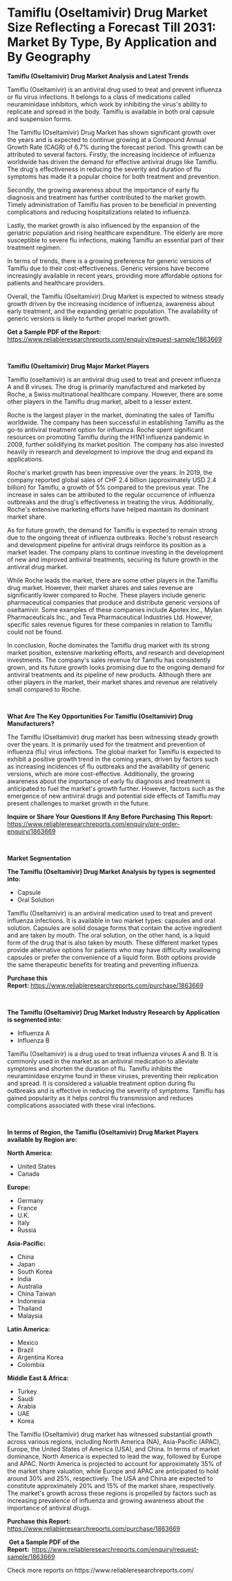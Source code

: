 <p><h1>Tamiflu (Oseltamivir) Drug Market Size Reflecting a Forecast Till 2031: Market By Type, By Application and By Geography</h1></p><p><strong>Tamiflu (Oseltamivir) Drug Market Analysis and Latest Trends</strong></p>
<p><p>Tamiflu (Oseltamivir) is an antiviral drug used to treat and prevent influenza or flu virus infections. It belongs to a class of medications called neuraminidase inhibitors, which work by inhibiting the virus's ability to replicate and spread in the body. Tamiflu is available in both oral capsule and suspension forms.</p><p>The Tamiflu (Oseltamivir) Drug Market has shown significant growth over the years and is expected to continue growing at a Compound Annual Growth Rate (CAGR) of 6.7% during the forecast period. This growth can be attributed to several factors. Firstly, the increasing incidence of influenza worldwide has driven the demand for effective antiviral drugs like Tamiflu. The drug's effectiveness in reducing the severity and duration of flu symptoms has made it a popular choice for both treatment and prevention.</p><p>Secondly, the growing awareness about the importance of early flu diagnosis and treatment has further contributed to the market growth. Timely administration of Tamiflu has proven to be beneficial in preventing complications and reducing hospitalizations related to influenza.</p><p>Lastly, the market growth is also influenced by the expansion of the geriatric population and rising healthcare expenditure. The elderly are more susceptible to severe flu infections, making Tamiflu an essential part of their treatment regimen.</p><p>In terms of trends, there is a growing preference for generic versions of Tamiflu due to their cost-effectiveness. Generic versions have become increasingly available in recent years, providing more affordable options for patients and healthcare providers.</p><p>Overall, the Tamiflu (Oseltamivir) Drug Market is expected to witness steady growth driven by the increasing incidence of influenza, awareness about early treatment, and the expanding geriatric population. The availability of generic versions is likely to further propel market growth.</p></p>
<p><strong>Get a Sample PDF of the Report:&nbsp;</strong> <a href="https://www.reliableresearchreports.com/enquiry/request-sample/1863669">https://www.reliableresearchreports.com/enquiry/request-sample/1863669</a></p>
<p>&nbsp;</p>
<p><strong>Tamiflu (Oseltamivir) Drug Major Market Players</strong></p>
<p><p>Tamiflu (oseltamivir) is an antiviral drug used to treat and prevent influenza A and B viruses. The drug is primarily manufactured and marketed by Roche, a Swiss multinational healthcare company. However, there are some other players in the Tamiflu drug market, albeit to a lesser extent.</p><p>Roche is the largest player in the market, dominating the sales of Tamiflu worldwide. The company has been successful in establishing Tamiflu as the go-to antiviral treatment option for influenza. Roche spent significant resources on promoting Tamiflu during the H1N1 influenza pandemic in 2009, further solidifying its market position. The company has also invested heavily in research and development to improve the drug and expand its applications.</p><p>Roche's market growth has been impressive over the years. In 2019, the company reported global sales of CHF 2.4 billion (approximately USD 2.4 billion) for Tamiflu, a growth of 5% compared to the previous year. The increase in sales can be attributed to the regular occurrence of influenza outbreaks and the drug's effectiveness in treating the virus. Additionally, Roche's extensive marketing efforts have helped maintain its dominant market share.</p><p>As for future growth, the demand for Tamiflu is expected to remain strong due to the ongoing threat of influenza outbreaks. Roche's robust research and development pipeline for antiviral drugs reinforce its position as a market leader. The company plans to continue investing in the development of new and improved antiviral treatments, securing its future growth in the antiviral drug market.</p><p>While Roche leads the market, there are some other players in the Tamiflu drug market. However, their market shares and sales revenue are significantly lower compared to Roche. These players include generic pharmaceutical companies that produce and distribute generic versions of oseltamivir. Some examples of these companies include Apotex Inc., Mylan Pharmaceuticals Inc., and Teva Pharmaceutical Industries Ltd. However, specific sales revenue figures for these companies in relation to Tamiflu could not be found.</p><p>In conclusion, Roche dominates the Tamiflu drug market with its strong market position, extensive marketing efforts, and research and development investments. The company's sales revenue for Tamiflu has consistently grown, and its future growth looks promising due to the ongoing demand for antiviral treatments and its pipeline of new products. Although there are other players in the market, their market shares and revenue are relatively small compared to Roche.</p></p>
<p>&nbsp;</p>
<p><strong>What Are The Key Opportunities For Tamiflu (Oseltamivir) Drug Manufacturers?</strong></p>
<p><p>The Tamiflu (Oseltamivir) drug market has been witnessing steady growth over the years. It is primarily used for the treatment and prevention of influenza (flu) virus infections. The global market for Tamiflu is expected to exhibit a positive growth trend in the coming years, driven by factors such as increasing incidences of flu outbreaks and the availability of generic versions, which are more cost-effective. Additionally, the growing awareness about the importance of early flu diagnosis and treatment is anticipated to fuel the market's growth further. However, factors such as the emergence of new antiviral drugs and potential side effects of Tamiflu may present challenges to market growth in the future.</p></p>
<p><strong>Inquire or Share Your Questions If Any Before Purchasing This Report:</strong> <a href="https://www.reliableresearchreports.com/enquiry/pre-order-enquiry/1863669">https://www.reliableresearchreports.com/enquiry/pre-order-enquiry/1863669</a></p>
<p>&nbsp;</p>
<p><strong>Market Segmentation</strong></p>
<p><strong>The Tamiflu (Oseltamivir) Drug Market Analysis by types is segmented into:</strong></p>
<p><ul><li>Capsule</li><li>Oral Solution</li></ul></p>
<p><p>Tamiflu (Oseltamivir) is an antiviral medication used to treat and prevent influenza infections. It is available in two market types: capsules and oral solution. Capsules are solid dosage forms that contain the active ingredient and are taken by mouth. The oral solution, on the other hand, is a liquid form of the drug that is also taken by mouth. These different market types provide alternative options for patients who may have difficulty swallowing capsules or prefer the convenience of a liquid form. Both options provide the same therapeutic benefits for treating and preventing influenza.</p></p>
<p><strong>Purchase this Report:&nbsp;</strong><a href="https://www.reliableresearchreports.com/purchase/1863669">https://www.reliableresearchreports.com/purchase/1863669</a></p>
<p>&nbsp;</p>
<p><strong>The Tamiflu (Oseltamivir) Drug Market Industry Research by Application is segmented into:</strong></p>
<p><ul><li>Influenza A</li><li>Influenza B</li></ul></p>
<p><p>Tamiflu (Oseltamivir) is a drug used to treat influenza viruses A and B. It is commonly used in the market as an antiviral medication to alleviate symptoms and shorten the duration of flu. Tamiflu inhibits the neuraminidase enzyme found in these viruses, preventing their replication and spread. It is considered a valuable treatment option during flu outbreaks and is effective in reducing the severity of symptoms. Tamiflu has gained popularity as it helps control flu transmission and reduces complications associated with these viral infections.</p></p>
<p>&nbsp;</p>
<p><strong>In terms of Region, the Tamiflu (Oseltamivir) Drug Market Players available by Region are:</strong></p>
<p>
    <p> <strong> North America: </strong>
        <ul>
            <li>United States</li>
            <li>Canada</li>
        </ul>
        </p> 
    <p> <strong> Europe: </strong>
        <ul>
            <li>Germany</li>
            <li>France</li>
            <li>U.K.</li>
            <li>Italy</li>
            <li>Russia</li>
        </ul>
        </p> 
    <p> <strong> Asia-Pacific: </strong>
        <ul>
            <li>China</li>
            <li>Japan</li>
            <li>South Korea</li>
            <li>India</li>
            <li>Australia</li>
            <li>China Taiwan</li>
            <li>Indonesia</li>
            <li>Thailand</li>
            <li>Malaysia</li>
        </ul>
        </p> 
    <p> <strong> Latin America: </strong>
        <ul>
            <li>Mexico</li>
            <li>Brazil</li>
            <li>Argentina Korea</li>
            <li>Colombia</li>
        </ul>
        </p> 
    <p> <strong> Middle East & Africa: </strong>
        <ul>
            <li>Turkey</li>
            <li>Saudi</li>
            <li>Arabia</li>
            <li>UAE</li>
            <li>Korea</li>
        </ul>
    </p>
    </p>
<p><p>The Tamiflu (Oseltamivir) drug market has witnessed substantial growth across various regions, including North America (NA), Asia-Pacific (APAC), Europe, the United States of America (USA), and China. In terms of market dominance, North America is expected to lead the way, followed by Europe and APAC. North America is projected to account for approximately 35% of the market share valuation, while Europe and APAC are anticipated to hold around 30% and 25%, respectively. The USA and China are expected to constitute approximately 20% and 15% of the market share, respectively. The market's growth across these regions is propelled by factors such as increasing prevalence of influenza and growing awareness about the importance of antiviral drugs.</p></p>
<p><strong>Purchase this Report: </strong><a href="https://www.reliableresearchreports.com/purchase/1863669">https://www.reliableresearchreports.com/purchase/1863669</a></p>
<p>&nbsp;<strong>Get a Sample PDF of the Report:&nbsp;&nbsp;</strong><a href="https://www.reliableresearchreports.com/enquiry/request-sample/1863669">https://www.reliableresearchreports.com/enquiry/request-sample/1863669</a></p>
<p><strong></strong></p>
<p>Check more reports on https://www.reliableresearchreports.com/</p>